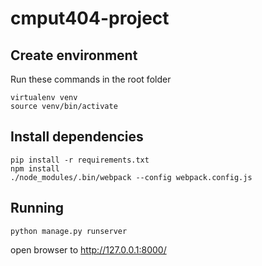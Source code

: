 # cmput404-project

## Create environment ##
Run these commands in the root folder
```
virtualenv venv
source venv/bin/activate
```

## Install dependencies ##
```
pip install -r requirements.txt
npm install
./node_modules/.bin/webpack --config webpack.config.js
```


## Running
```
python manage.py runserver
```
open browser to http://127.0.0.1:8000/
